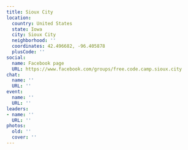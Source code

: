 ```yaml
---
title: Sioux City
location:
  country: United States
  state: Iowa
  city: Sioux City
  neighborhood: ''
  coordinates: 42.496682, -96.405878
  plusCode: ''
social:
  name: Facebook page
  URL: https://www.facebook.com/groups/free.code.camp.sioux.city
chat:
  name: ''
  URL: ''
event:
  name: ''
  URL: ''
leaders:
- name: ''
  URL: ''
photos:
  old: ''
  cover: ''
---
```

